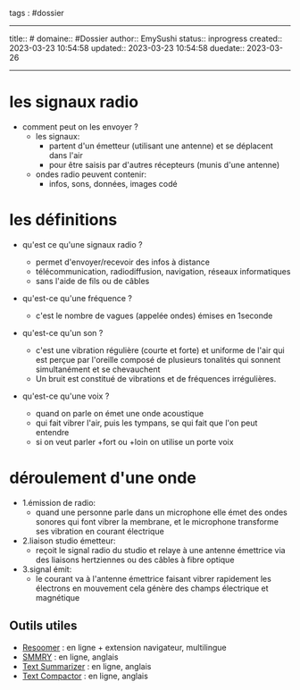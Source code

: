 
tags : #dossier


---

title:: #
domaine:: #Dossier
author:: EmySushi
status:: inprogress
created:: 2023-03-23 10:54:58
updated:: 2023-03-23 10:54:58
duedate:: 2023-03-26


---

# les signaux radio 

- comment peut on les envoyer ?
	- les signaux:
		-  partent d'un émetteur (utilisant une antenne) et se déplacent dans l'air
		-  pour être saisis par d'autres récepteurs (munis d'une antenne)
	- ondes radio peuvent contenir:
		- infos, sons, données, images codé

# les définitions
- qu'est ce qu'une signaux radio ?
	- permet d'envoyer/recevoir des infos à distance
	- télécommunication, radiodiffusion, navigation, réseaux informatiques
	- sans l'aide de fils ou de câbles

- qu'est-ce qu'une fréquence ?
	- c'est le nombre de vagues (appelée ondes) émises en 1seconde

- qu'est-ce qu'un son ?
	- c'est une vibration régulière (courte et forte) et uniforme de l'air qui est perçue par l'oreille composé de plusieurs tonalités qui sonnent simultanément et se chevauchent
	- Un bruit est constitué de vibrations et de fréquences irrégulières.

- qu'est-ce qu'une voix ?
	- quand on parle on émet une onde acoustique 
	- qui fait vibrer l'air, puis les tympans, se qui fait que l'on peut entendre
	- si on veut parler +fort ou +loin on utilise un porte voix

# déroulement d'une onde

- 1.émission de radio:
	- quand une personne parle dans un microphone elle émet des ondes sonores qui font vibrer la membrane, et le microphone transforme ses vibration en courant électrique
- 2.liaison studio émetteur:
	- reçoit le signal radio du studio et relaye à une antenne émettrice via des liaisons hertziennes ou des câbles à fibre optique
- 3.signal émit:
	- le courant va à l'antenne émettrice faisant vibrer rapidement les électrons en mouvement cela génère des champs électrique et magnétique 

## Outils utiles

-   [Resoomer](https://resoomer.com/fr) : en ligne + extension navigateur, multilingue
-   [SMMRY](https://smmry.com/) : en ligne, anglais
-   [Text Summarizer](http://textsummarization.net/text-summarizer) : en ligne, anglais
-   [Text Compactor](https://www.textcompactor.com/) : en ligne, anglais